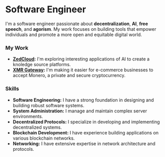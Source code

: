 # Software Engineer

I'm a software engineer passionate about **decentralization**, **AI**, **free speech**, and **agorism**. My work focuses on building tools that empower individuals and promote a more open and equitable digital world.

### My Work

* **[ZedCloud](https://www.zedcloud.org):** I'm exploring interesting applications of AI to create a knoledge source platforms.
* **[XMR Gateway](https://xmrgateway.com):** I'm making it easier for e-commerce businesses to accept Monero, a private and secure cryptocurrency.

### Skills

* **Software Engineering:** I have a strong foundation in designing and building robust software systems.
* **System Administration:** I manage and maintain complex server environments.
* **Decentralized Protocols:** I specialize in developing and implementing decentralized systems.
* **Blockchain Development:** I have experience building applications on various blockchain networks.
* **Networking:** I have extensive expertise in network architecture and protocols.
